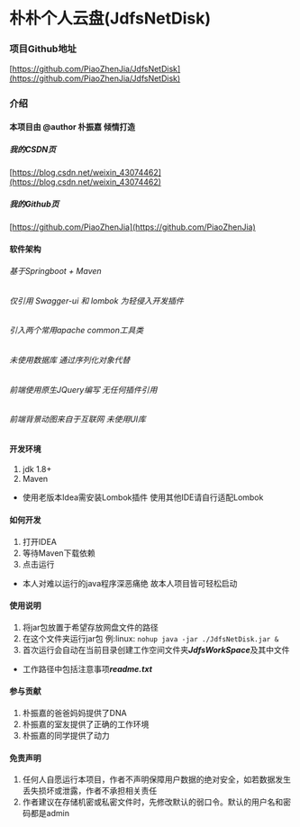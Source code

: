 # 朴朴个人云盘(JdfsNetDisk)

### 项目Github地址

[https://github.com/PiaoZhenJia/JdfsNetDisk](https://github.com/PiaoZhenJia/JdfsNetDisk)

### 介绍

#### 本项目由 @author 朴振嘉 倾情打造

##### 我的CSDN页

[https://blog.csdn.net/weixin_43074462](https://blog.csdn.net/weixin_43074462)

##### 我的Github页

[https://github.com/PiaoZhenJia](https://github.com/PiaoZhenJia)

#### 软件架构

###### 基于Springboot + Maven

###### 仅引用 Swagger-ui 和 lombok 为轻侵入开发插件

###### 引入两个常用apache common工具类

###### 未使用数据库 通过序列化对象代替

###### 前端使用原生JQuery编写 无任何插件引用

###### 前端背景动图来自于互联网 未使用UI库

#### 开发环境

1. jdk 1.8+
2. Maven
* 使用老版本Idea需安装Lombok插件 使用其他IDE请自行适配Lombok

#### 如何开发

1. 打开IDEA
2. 等待Maven下载依赖
3. 点击运行

* 本人对难以运行的java程序深恶痛绝 故本人项目皆可轻松启动

#### 使用说明

1. 将jar包放置于希望存放网盘文件的路径
2. 在这个文件夹运行jar包 例:linux: ```nohup java -jar ./JdfsNetDisk.jar &```
3. 首次运行会自动在当前目录创建工作空间文件夹***JdfsWorkSpace***及其中文件
* 工作路径中包括注意事项***readme.txt***

#### 参与贡献

1. 朴振嘉的爸爸妈妈提供了DNA
2. 朴振嘉的室友提供了正确的工作环境
3. 朴振嘉的同学提供了动力

#### 免责声明

1. 任何人自愿运行本项目，作者不声明保障用户数据的绝对安全，如若数据发生丢失损坏或泄露，作者不承担相关责任
2. 作者建议在存储机密或私密文件时，先修改默认的弱口令。默认的用户名和密码都是admin
